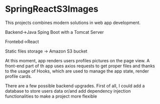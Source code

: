 # SpringReactS3Images
This projects combines modern solutions in web app development.

Backend->Java Sping Boot with a Tomcat Server

Frontebd->React

Static files storage -> Amazon S3 bucket

At this moment, app renders users profiles pictures on the page view.
A front-end part of th app uses axios requests to get proper files and thanks to the usage of Hooks, which are used to manage the app state, render profile cards.

There are a few possible backend upgrades.
First of all, I could add a database to store users data or/and add dependency injection functionalities to make a project more flexible
